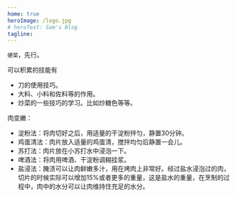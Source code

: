 ```yaml
---
home: true
heroImage: /logo.jpg
# heroText: Sam's Blog
tagline: 
---
```


`硬菜`，先行。

可以积累的技能有

- 刀的使用技巧。
- 大料、小料和佐料等的作用。
- 炒菜的一些技巧的学习。比如炒糖色等等。

肉变嫩：
- 淀粉法：将肉切好之后，用适量的干淀粉拌匀，静置30分钟。
- 鸡蛋清法：肉片放入适量的鸡蛋清，搅拌均匀后静置一会儿。
- 苏打法：肉片放在小苏打水中浸泡一下。
- 啤酒法：将肉用啤酒、干淀粉调糊挂浆。
- 盐浸法：腌渍可以让肉鲜嫩多汁，用在烤肉上非常好。经过盐水浸泡过的肉，切片的时候实际可以增加15%或者更多的重量，这是盐水的重量，在烹制的过程中，肉中的水分可以让肉维持住充足的水分。
